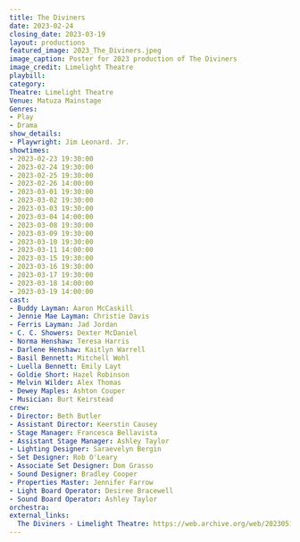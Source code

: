 ```yaml
---
title: The Diviners
date: 2023-02-24
closing_date: 2023-03-19
layout: productions
featured_image: 2023_The_Diviners.jpeg
image_caption: Poster for 2023 production of The Diviners
image_credit: Limelight Theatre
playbill:
category:
Theatre: Limelight Theatre
Venue: Matuza Mainstage
Genres: 
- Play
- Drama
show_details:
- Playwright: Jim Leonard. Jr.
showtimes:
- 2023-02-23 19:30:00
- 2023-02-24 19:30:00
- 2023-02-25 19:30:00
- 2023-02-26 14:00:00
- 2023-03-01 19:30:00
- 2023-03-02 19:30:00
- 2023-03-03 19:30:00
- 2023-03-04 14:00:00
- 2023-03-08 19:30:00
- 2023-03-09 19:30:00
- 2023-03-10 19:30:00
- 2023-03-11 14:00:00
- 2023-03-15 19:30:00
- 2023-03-16 19:30:00
- 2023-03-17 19:30:00
- 2023-03-18 14:00:00
- 2023-03-19 14:00:00
cast:
- Buddy Layman: Aaron McCaskill
- Jennie Mae Layman: Christie Davis
- Ferris Layman: Jad Jordan
- C. C. Showers: Dexter McDaniel
- Norma Henshaw: Teresa Harris
- Darlene Henshaw: Kaitlyn Warrell
- Basil Bennett: Mitchell Wohl
- Luella Bennett: Emily Layt
- Goldie Short: Hazel Robinson
- Melvin Wilder: Alex Thomas
- Dewey Maples: Ashton Couper
- Musician: Burt Keirstead
crew:
- Director: Beth Butler
- Assistant Director: Keerstin Causey
- Stage Manager: Francesca Bellavista
- Assistant Stage Manager: Ashley Taylor
- Lighting Designer: Saraevelyn Bergin
- Set Designer: Rob O'Leary
- Associate Set Designer: Dom Grasso
- Sound Designer: Bradley Cooper
- Properties Master: Jennifer Farrow
- Light Board Operator: Desiree Bracewell
- Sound Board Operator: Ashley Taylor
orchestra:
external_links:
  The Diviners - Limelight Theatre: https://web.archive.org/web/20230518165957/https://www.limelight-theatre.org/shows/the-diviners
---
```

